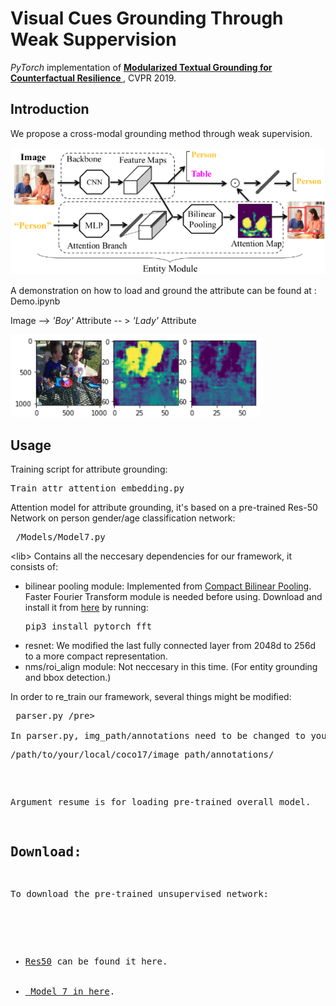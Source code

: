 # Visual Cues Grounding Through Weak Suppervision

<i>PyTorch</i> implementation of **[Modularized Textual Grounding for Counterfactual Resilience
](http://openaccess.thecvf.com/content_CVPR_2019/papers/Fang_Modularized_Textual_Grounding_for_Counterfactual_Resilience_CVPR_2019_paper.pdf)** , CVPR 2019.

## Introduction
We propose a cross-modal grounding method through weak supervision.

![architecture](./results/architecture.png "Ground Visual Cue Through a Top-down Guided Design.")

A demonstration on how to load and ground the attribute can be found at : Demo.ipynb

Image -->  <em>'Boy'</em> Attribute -- > <em>'Lady'</em> Attribute
<p float="center">
  <img src="demo_attr.png" width="400" />
</p>


## Usage
Training script for attribute grounding: <pre>Train_attr_attention_embedding.py</pre>

Attention model for attribute grounding, it's based on a pre-trained Res-50 Network on person gender/age classification network:
<pre> /Models/Model7.py</pre>

\<lib> Contains all the neccesary dependencies for our framework, it consists of:

<ul>
  <li>bilinear pooling module: Implemented from <a href="https://github.com/DeepInsight-PCALab/CompactBilinearPooling-Pytorch">Compact Bilinear Pooling</a>. Faster Fourier Transform module is needed before using. Download and install it from <a href="https://github.com/DeepInsight-PCALab/CompactBilinearPooling-Pytorch">here</a> by running:
 <pre>pip3 install pytorch_fft</pre>
</li>
  <li>resnet: We modified the last fully connected layer from 2048d to 256d to a more compact representation.</li>
  <li>nms/roi_align module: Not neccesary in this time. (For entity grounding and bbox detection.)</li>
</ul></pre>

In order to re_train our framework, several things might be modified:
<pre> parser.py /pre>

In parser.py, img_path/annotations need to be changed to your local coco_2017_train directory:
<pre>/path/to/your/local/coco17/image path/annotations/</pre>

Argument resume is for loading pre-trained overall model.

## Download:
To download the pre-trained unsupervised network:
  <ul>
    <li><a href="https://drive.google.com/open?id=10syFqPtkUp4frDV6YEQbgbKs9dUdfTB_">Res50</a> can be found it here.</li>
    <li><a href="https://drive.google.com/open?id=1YPkw0n-beGZ1HTCxxroQTMa21nvg613p"> Model 7 in here</a>.</li>
  </ul>


